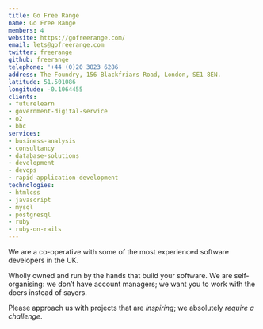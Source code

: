 ```yaml
---
title: Go Free Range
name: Go Free Range
members: 4
website: https://gofreerange.com/
email: lets@gofreerange.com
twitter: freerange
github: freerange
telephone: '+44 (0)20 3823 6286'
address: The Foundry, 156 Blackfriars Road, London, SE1 8EN.
latitude: 51.501086
longitude: -0.1064455
clients:
- futurelearn
- government-digital-service
- o2
- bbc
services:
- business-analysis
- consultancy
- database-solutions
- development
- devops
- rapid-application-development
technologies:
- htmlcss
- javascript
- mysql
- postgresql
- ruby
- ruby-on-rails
---
```


We are a co-operative with some of the most experienced software developers in the UK.

Wholly owned and run by the hands that build your software. We are self-organising: we don’t have account managers; we want you to work with the doers instead of sayers.

Please approach us with projects that are _inspiring_; we absolutely _require a challenge_.
